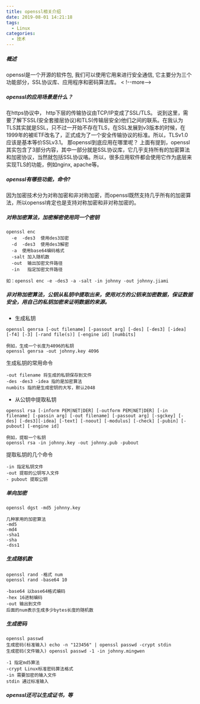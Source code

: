 ```yaml
---
title: openssl相关介绍 
date: 2019-08-01 14:21:18
tags:
  - Linux  
categories:
  - 技术
---
```


##### 概述
openssl是一个开源的软件包, 我们可以使用它用来进行安全通信, 它主要分为三个功能部分，SSL协议库、应用程序和密码算法库。
< !--more-->

##### openssl的应用场景是什么？
在https协议中， http下层的传输协议由TCP/IP变成了SSL/TLS。 说到这里，需要了解下SSL(安全套接层协议)和TLS(传输层安全)他们之间的联系。在我认为TLS其实就是SSL，只不过一开始不存在TLS，在SSL发展到v3版本的时候，在1999年的被IETF改名了，正式成为了一个安全传输协议的标准。所以，TLSv1.0应该是基本等价SSLv3.1。
那openssl到底应用在哪里呢？ 上面有提到，openssl其实包含了3部分内容，其中一部分就是SSL协议库，它几乎支持所有的加密算法和加密协议，当然就包括SSL协议咯。所以，很多应用软件都会使用它作为底层来实现TLS的功能，例如nginx, apache等。

##### openssl有哪些功能，命令?
因为加密技术分为对称加密和非对称加密，而openssl既然支持几乎所有的加密算法，所以openssl肯定也是支持对称加密和非对称加密的。
#####  对称加密算法，加密解密使用同一个密钥
```
openssl enc 
  -e  -des3  使用des3加密
  -d  -des3  使用des3解密
  -a  使用base64编码格式
  -salt 加入随机数
  -out  输出加密文件路径
  -in   指定加密文件路径

如：openssl enc -e -des3 -a -salt -in johnny -out johnny.jiami
```

##### 非对称加密算法，公钥从私钥中提取出来，使用对方的公钥来加密数据，保证数据安全，用自己的私钥加密来证明数据的来源。

- 生成私钥
```
openssl genrsa [-out filename] [-passout arg] [-des] [-des3] [-idea] [-f4] [-3] [-rand file(s)] [-engine id] [numbits]

例如，生成一个长度为4096的私钥
openssl genrsa -out johnny.key 4096  

```
生成私钥的常用命令
```
-out filename 将生成的私钥保存到文件
-des -des3 -idea 指的是加密算法
numbits 指的是生成密钥的大写，默认2048
```
- 从公钥中提取私钥
```
openssl rsa [-inform PEM|NET|DER] [-outform PEM|NET|DER] [-in filename] [-passin arg] [-out filename] [-passout arg] [-sgckey] [-des] [-des3][-idea] [-text] [-noout] [-modulus] [-check] [-pubin] [-pubout] [-engine id]

例如，提取一个私钥
openssl rsa -in johnny.key -out johnny.pub -pubout
```
提取私钥的几个命令
```
-in 指定私钥文件
-out 提取的公钥写入文件
- pubout 提取公钥
```

##### 单向加密
```
openssl dgst -md5 johnny.key

几种家用的加密算法
-md5
-md4
-sha1
-sha
-dss1
```

##### 生成随机数
```
openssl rand -格式 num
openssl rand -base64 10

-base64 以base64格式编码
-hex 16进制编码
-out 输出到文件
后面的num表示生成多少bytes长度的随机数
```

##### 生成密码
```
openssl passwd 
生成密码(标准输入) echo -n "123456" | openssl passwd -crypt stdin
生成密码(文件输入) openssl passwd -1 -in johnny.mingwen

-1 指定md5算法
-crypt Linux标准密码算法格式
-in 需要加密的输入文件
stdin 通过标准输入
```

##### openssl还可以生成证书，等
